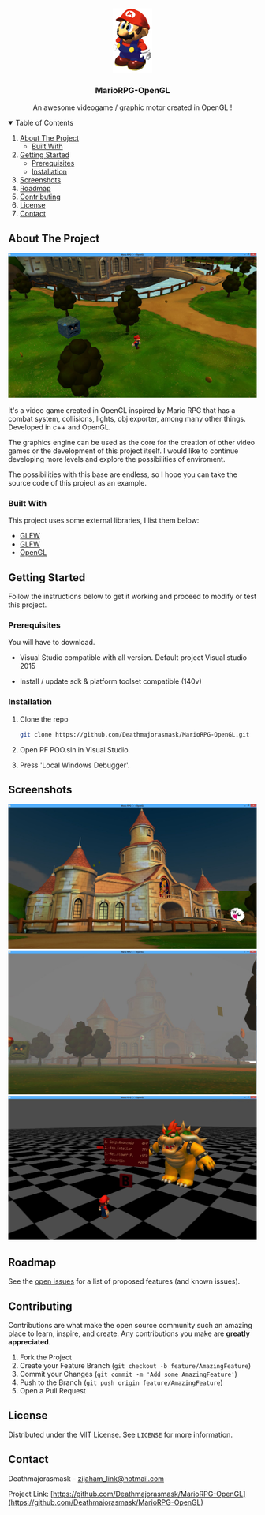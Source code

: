 <!-- HEADER -->
<br />
<p align="center">
 <a href="https://github.com/Deathmajorasmask/MarioRPG-OpenGL">
    <img src="images/RPGMario.png" alt="Logo" width="80" height="130">
 </a>

  <h3 align="center">MarioRPG-OpenGL</h3>

  <p align="center">
    An awesome videogame / graphic motor created in OpenGL !
    <br />
  </p>
</p>

<!-- TABLE OF CONTENTS -->
<details open="open">
  <summary>Table of Contents</summary>
  <ol>
    <li>
      <a href="#about-the-project">About The Project</a>
      <ul>
        <li><a href="#built-with">Built With</a></li>
      </ul>
    </li>
    <li>
      <a href="#getting-started">Getting Started</a>
      <ul>
        <li><a href="#prerequisites">Prerequisites</a></li>
        <li><a href="#installation">Installation</a></li>
      </ul>
    </li>
    <li><a href="#screenshots">Screenshots</a></li>
    <li><a href="#roadmap">Roadmap</a></li>
    <li><a href="#contributing">Contributing</a></li>
    <li><a href="#license">License</a></li>
    <li><a href="#contact">Contact</a></li>
  </ol>
</details>


<!-- ABOUT THE PROJECT -->
## About The Project

[![Product Name Screen Shot][screenshot]](https://github.com/Deathmajorasmask/MarioRPG-OpenGL)

It's a video game created in OpenGL inspired by Mario RPG that has a combat system, collisions, lights, obj exporter, among many other things. Developed in c++ and OpenGL.

The graphics engine can be used as the core for the creation of other video games or the development of this project itself. I would like to continue developing more levels and explore the possibilities of enviroment.

The possibilities with this base are endless, so I hope you can take the source code of this project as an example.

### Built With

This project uses some external libraries, I list them below:
* [GLEW](http://glew.sourceforge.net/)
* [GLFW](https://www.glfw.org/)
* [OpenGL](https://www.opengl.org)



<!-- GETTING STARTED -->
## Getting Started

Follow the instructions below to get it working and proceed to modify or test this project.

### Prerequisites

You will have to download.
* Visual Studio compatible with all version. Default project Visual studio 2015

* Install / update sdk & platform toolset compatible (140v)

### Installation

1. Clone the repo
   ```sh
   git clone https://github.com/Deathmajorasmask/MarioRPG-OpenGL.git
   ```
2. Open PF POO.sln in Visual Studio.

3. Press 'Local Windows Debugger'.



## Screenshots
![Product Name Screen Shot][screenshot04]
![Product Name Screen Shot][screenshot05]
![Product Name Screen Shot][screenshot06]




<!-- ROADMAP -->
## Roadmap

See the [open issues](https://github.com/Deathmajorasmask/MarioRPG-OpenGL/issues) for a list of proposed features (and known issues).



<!-- CONTRIBUTING -->
## Contributing

Contributions are what make the open source community such an amazing place to learn, inspire, and create. Any contributions you make are **greatly appreciated**.

1. Fork the Project
2. Create your Feature Branch (`git checkout -b feature/AmazingFeature`)
3. Commit your Changes (`git commit -m 'Add some AmazingFeature'`)
4. Push to the Branch (`git push origin feature/AmazingFeature`)
5. Open a Pull Request



<!-- LICENSE -->
## License

Distributed under the MIT License. See `LICENSE` for more information.



<!-- CONTACT -->
## Contact

Deathmajorasmask - zijaham_link@hotmail.com

Project Link: [https://github.com/Deathmajorasmask/MarioRPG-OpenGL](https://github.com/Deathmajorasmask/MarioRPG-OpenGL)




<!-- MARKDOWN LINKS & IMAGES -->
[screenshot]: images/Screen01_MarioRPG.JPG
[screenshot04]: images/Screen04_MarioRPG.JPG
[screenshot05]: images/Screen05_MarioRPG.JPG
[screenshot06]: images/Screen06_MarioRPG.JPG